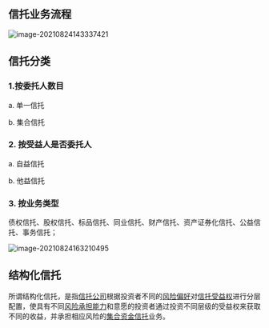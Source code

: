 ## 信托业务流程
![image-20210824143337421](E:\TyporaImg\image-20210824143337421.png)



## 信托分类

### 1.按委托人数目

a. 单一信托

b. 集合信托

### 2. 按受益人是否委托人

a. 自益信托

b. 他益信托

### 3. 按业务类型
债权信托、股权信托、标品信托、同业信托、财产信托、资产证券化信托、公益信托、事务信托；



![image-20210824163210495](E:\TyporaImg\image-20210824163210495.png)



## 结构化信托

所谓结构化信托，是指[信托公司](https://baike.baidu.com/item/信托公司/94434)根据投资者不同的[风险偏好](https://baike.baidu.com/item/风险偏好/2467490)对[信托受益权](https://baike.baidu.com/item/信托受益权/4633627)进行分层配置，使具有不同[风险承担能力](https://baike.baidu.com/item/风险承担能力/145597)和意愿的投资者通过投资不同层级的受益权来获取不同的收益，并承担相应风险的[集合资金信托](https://baike.baidu.com/item/集合资金信托/8474630)业务。
